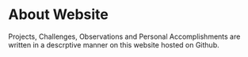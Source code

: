 # About Website

Projects, Challenges, Observations and Personal Accomplishments are written in a descrptive manner on this website hosted on Github. 